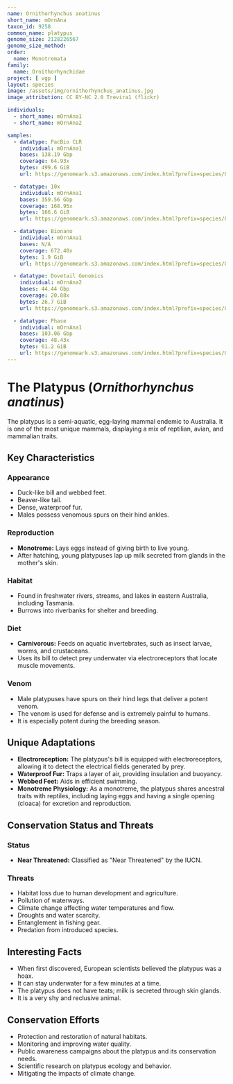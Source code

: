 ```yaml
---
name: Ornithorhynchus anatinus
short_name: mOrnAna
taxon_id: 9258
common_name: platypus
genome_size: 2128226567
genome_size_method:
order:
  name: Monotremata
family:
  name: Ornithorhynchidae
project: [ vgp ]
layout: species
image: /assets/img/ornithorhynchus_anatinus.jpg
image_attribution: CC BY-NC 2.0 Trevira1 (flickr)

individuals:
  - short_name: mOrnAna1
  - short_name: mOrnAna2

samples:
  - datatype: PacBio CLR
    individual: mOrnAna1
    bases: 138.19 Gbp
    coverage: 64.93x
    bytes: 499.6 GiB
    url: https://genomeark.s3.amazonaws.com/index.html?prefix=species/Ornithorhynchus_anatinus/mOrnAna1/genomic_data/pacbio/

  - datatype: 10x
    individual: mOrnAna1
    bases: 359.56 Gbp
    coverage: 168.95x
    bytes: 166.6 GiB
    url: https://genomeark.s3.amazonaws.com/index.html?prefix=species/Ornithorhynchus_anatinus/mOrnAna1/genomic_data/10x/

  - datatype: Bionano
    individual: mOrnAna1
    bases: N/A
    coverage: 672.40x
    bytes: 1.9 GiB
    url: https://genomeark.s3.amazonaws.com/index.html?prefix=species/Ornithorhynchus_anatinus/mOrnAna1/genomic_data/bionano/

  - datatype: Dovetail Genomics
    individual: mOrnAna2
    bases: 44.44 Gbp
    coverage: 20.88x
    bytes: 26.7 GiB
    url: https://genomeark.s3.amazonaws.com/index.html?prefix=species/Ornithorhynchus_anatinus/mOrnAna2/genomic_data/dovetail/

  - datatype: Phase
    individual: mOrnAna1
    bases: 103.06 Gbp
    coverage: 48.43x
    bytes: 61.2 GiB
    url: https://genomeark.s3.amazonaws.com/index.html?prefix=species/Ornithorhynchus_anatinus/mOrnAna1/genomic_data/phase/
---
```


# The Platypus (*Ornithorhynchus anatinus*)

The platypus is a semi-aquatic, egg-laying mammal endemic to Australia. It is one of the most unique mammals, displaying a mix of reptilian, avian, and mammalian traits.

## Key Characteristics

### Appearance
- Duck-like bill and webbed feet.
- Beaver-like tail.
- Dense, waterproof fur.
- Males possess venomous spurs on their hind ankles.

### Reproduction
- **Monotreme:** Lays eggs instead of giving birth to live young.
- After hatching, young platypuses lap up milk secreted from glands in the mother's skin.

### Habitat
- Found in freshwater rivers, streams, and lakes in eastern Australia, including Tasmania.
- Burrows into riverbanks for shelter and breeding.

### Diet
- **Carnivorous:** Feeds on aquatic invertebrates, such as insect larvae, worms, and crustaceans.
- Uses its bill to detect prey underwater via electroreceptors that locate muscle movements.

### Venom
- Male platypuses have spurs on their hind legs that deliver a potent venom.
- The venom is used for defense and is extremely painful to humans.
- It is especially potent during the breeding season.

## Unique Adaptations
- **Electroreception:** The platypus's bill is equipped with electroreceptors, allowing it to detect the electrical fields generated by prey.
- **Waterproof Fur:** Traps a layer of air, providing insulation and buoyancy.
- **Webbed Feet:** Aids in efficient swimming.
- **Monotreme Physiology:** As a monotreme, the platypus shares ancestral traits with reptiles, including laying eggs and having a single opening (cloaca) for excretion and reproduction.

## Conservation Status and Threats

### Status
- **Near Threatened:** Classified as "Near Threatened" by the IUCN.

### Threats
- Habitat loss due to human development and agriculture.
- Pollution of waterways.
- Climate change affecting water temperatures and flow.
- Droughts and water scarcity.
- Entanglement in fishing gear.
- Predation from introduced species.

## Interesting Facts
- When first discovered, European scientists believed the platypus was a hoax.
- It can stay underwater for a few minutes at a time.
- The platypus does not have teats; milk is secreted through skin glands.
- It is a very shy and reclusive animal.

## Conservation Efforts
- Protection and restoration of natural habitats.
- Monitoring and improving water quality.
- Public awareness campaigns about the platypus and its conservation needs.
- Scientific research on platypus ecology and behavior.
- Mitigating the impacts of climate change.
